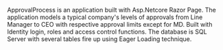 ApprovalProcess is an application built with Asp.Netcore Razor Page. 
The application models a typical company's levels of approvals from Line Manager to CEO with respective approval limits except for MD.
Built with Identity login, roles and access control functions. 
The database is SQL Server with several tables fire up using Eager Loading technique.
